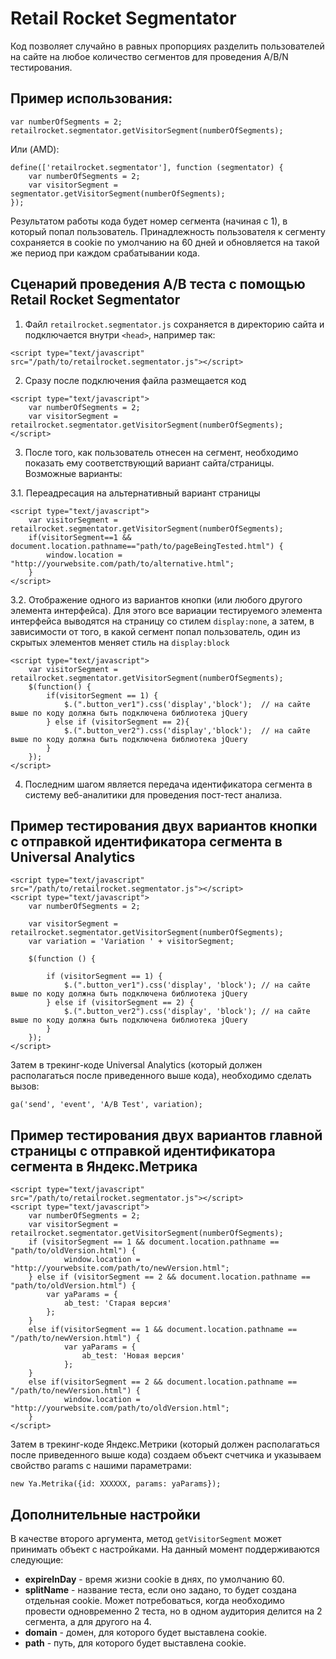 # Retail Rocket Segmentator

Код позволяет случайно в равных пропорциях разделить пользователей на сайте на любое количество сегментов для проведения A/B/N тестирования.


## Пример использования:

	var numberOfSegments = 2;
	retailrocket.segmentator.getVisitorSegment(numberOfSegments);

Или (AMD):

```
define(['retailrocket.segmentator'], function (segmentator) {
    var numberOfSegments = 2;
    var visitorSegment = segmentator.getVisitorSegment(numberOfSegments);
});
```

Результатом работы кода будет номер сегмента (начиная с 1), в который попал пользователь. Принадлежность пользователя к сегменту сохраняется в cookie по умолчанию на 60 дней и обновляется на такой же период при каждом срабатывании кода.

## Сценарий проведения A/B теста с помощью Retail Rocket Segmentator

1) Файл `retailrocket.segmentator.js` сохраняется в директорию сайта и подключается внутри `<head>`, например так: 

```
<script type="text/javascript" src="/path/to/retailrocket.segmentator.js"></script>
```

2) Сразу после подключения файла размещается код

```
<script type="text/javascript">
	var numberOfSegments = 2;
	var visitorSegment = retailrocket.segmentator.getVisitorSegment(numberOfSegments);
</script>
```

3) После того, как пользователь отнесен на сегмент, необходимо показать ему соответствующий вариант сайта/страницы.
Возможные варианты:

3.1. Переадресация на альтернативный вариант страницы
```	
<script type="text/javascript">
	var visitorSegment = retailrocket.segmentator.getVisitorSegment(numberOfSegments);
	if(visitorSegment==1 && document.location.pathname=="path/to/pageBeingTested.html") {
		window.location = "http://yourwebsite.com/path/to/alternative.html";
	}
</script>
```

3.2. Отображение одного из вариантов кнопки (или любого другого элемента интерфейса). Для этого все вариации тестируемого элемента интерфейса выводятся на страницу со стилем `display:none`, а затем, в зависимости от того, в какой сегмент попал пользователь, один из скрытых элементов меняет стиль на `display:block`

```
<script type="text/javascript">
	var visitorSegment = retailrocket.segmentator.getVisitorSegment(numberOfSegments);
	$(function() {
		if(visitorSegment == 1) {
			$.(".button_ver1").css('display','block');  // на сайте выше по коду должна быть подключена библиотека jQuery
		} else if (visitorSegment == 2){
			$.(".button_ver2").css('display','block');  // на сайте выше по коду должна быть подключена библиотека jQuery
		}
	});
</script>
````

4) Последним шагом является передача идентификатора сегмента в систему веб-аналитики для проведения пост-тест анализа. 

## Пример тестирования двух вариантов кнопки c отправкой идентификатора сегмента в Universal Analytics

```
<script type="text/javascript" src="/path/to/retailrocket.segmentator.js"></script>
<script type="text/javascript">
	var numberOfSegments = 2;
	
	var visitorSegment = retailrocket.segmentator.getVisitorSegment(numberOfSegments);
	var variation = 'Variation ' + visitorSegment;
	
	$(function () {
	    
	    if (visitorSegment == 1) {
	        $.(".button_ver1").css('display', 'block'); // на сайте выше по коду должна быть подключена библиотека jQuery
	    } else if (visitorSegment == 2) {
	        $.(".button_ver2").css('display', 'block'); // на сайте выше по коду должна быть подключена библиотека jQuery
	    }
	});
</script>
```

Затем в трекинг-коде Universal Analytics (который должен располагаться после приведенного выше кода), необходимо сделать вызов:

	ga('send', 'event', 'A/B Test', variation);

## Пример тестирования двух вариантов главной страницы с отправкой идентификатора сегмента в Яндекс.Метрика

```
<script type="text/javascript" src="/path/to/retailrocket.segmentator.js"></script>
<script type="text/javascript">
	var numberOfSegments = 2;
	var visitorSegment = retailrocket.segmentator.getVisitorSegment(numberOfSegments);
	if (visitorSegment == 1 && document.location.pathname == "path/to/oldVersion.html") {
    		window.location = "http://yourwebsite.com/path/to/newVersion.html";
	} else if (visitorSegment == 2 && document.location.pathname == "path/to/oldVersion.html") {
    	var yaParams = {
        	ab_test: 'Старая версия'
    	};
	}
	else if(visitorSegment == 1 && document.location.pathname == "/path/to/newVersion.html") {
    		var yaParams = {
        		ab_test: 'Новая версия'
    		};
	}
	else if(visitorSegment == 2 && document.location.pathname == "/path/to/newVersion.html") {
    		window.location = "http://yourwebsite.com/path/to/oldVersion.html";
	}	
</script>
```

Затем в трекинг-коде Яндекс.Метрики (который должен располагаться после приведенного выше кода) создаем объект счетчика и указываем свойство params c нашими параметрами:
	
	new Ya.Metrika({id: XXXXXX, params: yaParams});

## Дополнительные настройки

В качестве второго аргумента, метод `getVisitorSegment` может принимать объект с настройками. На данный момент поддерживаются следующие:

- **expireInDay** - время жизни cookie в днях, по умолчанию 60.
- **splitName** - название теста, если оно задано, то будет создана отдельная cookie. Может потребоваться, когда необходимо провести одновременно 2 теста, но в одном аудитория делится на 2 сегмента, а для другого на 4.
- **domain** - домен, для которого будет выставлена cookie.
- **path** - путь, для которого будет выставлена cookie.
